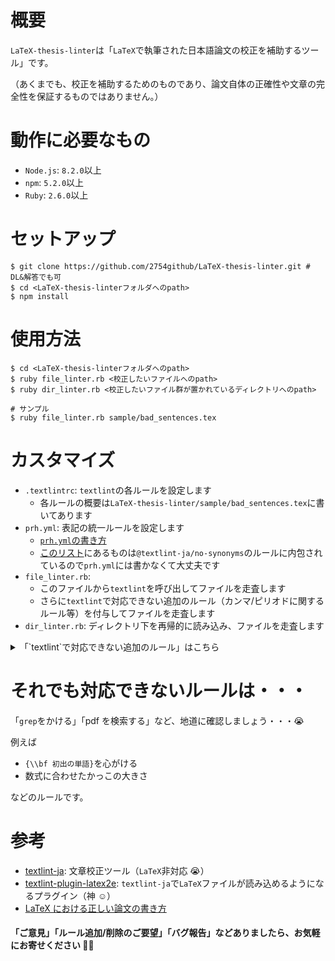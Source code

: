 # 概要

`LaTeX-thesis-linter`は「`LaTeX`で執筆された日本語論文の校正を補助するツール」です。

（あくまでも、校正を補助するためのものであり、論文自体の正確性や文章の完全性を保証するものではありません。）

# 動作に必要なもの

- `Node.js`: `8.2.0`以上
- `npm`: `5.2.0`以上
- `Ruby`: `2.6.0`以上

# セットアップ

```zsh:ターミナル
$ git clone https://github.com/2754github/LaTeX-thesis-linter.git # DL&解答でも可
$ cd <LaTeX-thesis-linterフォルダへのpath>
$ npm install
```

# 使用方法

```zsh:ターミナル
$ cd <LaTeX-thesis-linterフォルダへのpath>
$ ruby file_linter.rb <校正したいファイルへのpath>
$ ruby dir_linter.rb <校正したいファイル群が置かれているディレクトリへのpath>

# サンプル
$ ruby file_linter.rb sample/bad_sentences.tex
```

# カスタマイズ

- `.textlintrc`: `textlint`の各ルールを設定します
  - 各ルールの概要は`LaTeX-thesis-linter/sample/bad_sentences.tex`に書いてあります
- `prh.yml`: 表記の統一ルールを設定します
  - [`prh.yml`の書き方](https://github.com/prh/prh/blob/master/misc/prh.yml)
  - [このリスト](https://raw.githubusercontent.com/WorksApplications/SudachiDict/develop/src/main/text/synonyms.txt)にあるものは`@textlint-ja/no-synonyms`のルールに内包されているので`prh.yml`には書かなくて大丈夫です
- `file_linter.rb`:
  - このファイルから`textlint`を呼び出してファイルを走査します
  - さらに`textlint`で対応できない追加のルール（カンマ/ピリオドに関するルール等）を付与してファイルを走査します
- `dir_linter.rb`: ディレクトリ下を再帰的に読み込み、ファイルを走査します

<details>
<summary>「`textlint`で対応できない追加のルール」はこちら</summary>

- 全角のスペース/読点/句点/カンマ/ピリオド/丸かっこを使用しない
- 半角のスペース/カンマ/ピリオド/丸かっこ（以下「␣」「,」「.」「(」「)」）を使用する
- 「,」「.」の前に「␣」を挿入しない
- 「,」「.」の後に「␣」を挿入する
- 「,␣(改行)」「,(改行)」で文が終了している場合に警告する
- 文頭が数式の場合に警告する
- `\int`コマンド使用時、被積分関数の後に`\,`を挿入する
- 「式`\eqref`」と記述する
- 「~`\cite`」と記述する
- ファイルの最後には改行を挿入する

</details>

# それでも対応できないルールは・・・

「`grep`をかける」「pdf を検索する」など、地道に確認しましょう・・・😭

例えば

- `{\\bf 初出の単語}`を心がける
- 数式に合わせたかっこの大きさ

などのルールです。

# 参考

- [textlint-ja](https://github.com/textlint-ja): 文章校正ツール（`LaTeX`非対応 😭）
- [textlint-plugin-latex2e](https://github.com/textlint/textlint-plugin-latex2e): `textlint-ja`で`LaTeX`ファイルが読み込めるようになるプラグイン（神 ☺️）
- [LaTeX における正しい論文の書き方](https://qiita.com/birdwatcher/items/5ec42b35d84d3ee2ffbb)

#### 「ご意見」「ルール追加/削除のご要望」「バグ報告」などありましたら、お気軽にお寄せください 🙇‍♂️
